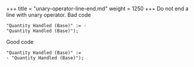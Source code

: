 +++
title = "unary-operator-line-end.md"
weight = 1250
+++
Do not end a line with unary operator.
Bad code

    "Quantity Handled (Base)" := -
    "Quantity Handled (Base)");

Good code

    "Quantity Handled (Base)" :=
    - "Quantity Handled (Base)");
